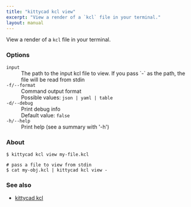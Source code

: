 ```yaml
---
title: "kittycad kcl view"
excerpt: "View a render of a `kcl` file in your terminal."
layout: manual
---
```


View a render of a `kcl` file in your terminal.

### Options

<dl class="flags">
   <dt><code>input</code></dt>
   <dd>The path to the input kcl file to view. If you pass `-` as the path, the file will be read from stdin</dd>

   <dt><code>-f/--format</code></dt>
   <dd>Command output format<br/>Possible values: <code>json | yaml | table</code></dd>

   <dt><code>-d/--debug</code></dt>
   <dd>Print debug info<br/>Default value: <code>false</code></dd>

   <dt><code>-h/--help</code></dt>
   <dd>Print help (see a summary with '-h')</dd>
</dl>


### About

```
$ kittycad kcl view my-file.kcl

# pass a file to view from stdin
$ cat my-obj.kcl | kittycad kcl view -
```

### See also

* [kittycad kcl](./kittycad_kcl)